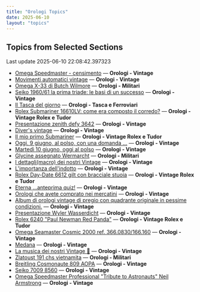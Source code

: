 ```yaml
---
title: "Orologi Topics"
date: 2025-06-10
layout: "topics"
---
```


## Topics from Selected Sections

Last update 2025-06-10 22:08:42.397323

- [Omega Speedmaster - censimento](https://orologi.forumfree.it/?t=78933806) — **Orologi - Vintage**
- [Movimenti automatici vintage](https://orologi.forumfree.it/?t=80720480) — **Orologi - Vintage**
- [Omega X-33 di Butch Wilmore](https://orologi.forumfree.it/?t=80594788) — **Orologi - Militari**
- [Seiko 1960/61 la prima triade: le basi di un successo](https://orologi.forumfree.it/?t=80711444) — **Orologi - Vintage**
- [Il Tasca del giorno](https://orologi.forumfree.it/?t=80702163) — **Orologi - Tasca e Ferroviari**
- [Rolex Submariner 16610LV: come era composto il corredo?](https://orologi.forumfree.it/?t=80718162) — **Orologi - Vintage Rolex e Tudor**
- [Presentazione zenith defy 3642](https://orologi.forumfree.it/?t=80717818) — **Orologi - Vintage**
- [Diver's vintage](https://orologi.forumfree.it/?t=71608461) — **Orologi - Vintage**
- [Il mio primo Submariner](https://orologi.forumfree.it/?t=80696857) — **Orologi - Vintage Rolex e Tudor**
- [Oggi, 9 giugno,  al polso, con una domanda ...](https://orologi.forumfree.it/?t=80718679) — **Orologi - Vintage**
- [Martedì 10 giugno, oggi al polso](https://orologi.forumfree.it/?t=80720001) — **Orologi - Vintage**
- [Glycine assegnato Wermarcht](https://orologi.forumfree.it/?t=80719676) — **Orologi - Militari**
- [I dettagli(macro) dei nostri Vintage](https://orologi.forumfree.it/?t=80396891) — **Orologi - Vintage**
- [L'importanza dell'indotto](https://orologi.forumfree.it/?t=80692246) — **Orologi - Vintage**
- [Rolex Day-Date 6612 gilt con bracciale stuoia](https://orologi.forumfree.it/?t=80717292) — **Orologi - Vintage Rolex e Tudor**
- [Eterna ...anteprima quiz!](https://orologi.forumfree.it/?t=80660771) — **Orologi - Vintage**
- [Orologi che avete comprato nei mercatini](https://orologi.forumfree.it/?t=80718165) — **Orologi - Vintage**
- [Album di orologi vintage di pregio con quadrante originale  in pessime condizioni.](https://orologi.forumfree.it/?t=79944873) — **Orologi - Vintage**
- [Presentazione Wyler Wasserdicht](https://orologi.forumfree.it/?t=80717742) — **Orologi - Vintage**
- [Rolex 6240 "Paul Newman Red Panda"](https://orologi.forumfree.it/?t=80675837) — **Orologi - Vintage Rolex e Tudor**
- [Omega Seamaster Cosmic 2000 ref. 366.0830/166.160](https://orologi.forumfree.it/?t=79578569) — **Orologi - Vintage**
- [Medana](https://orologi.forumfree.it/?t=80719066) — **Orologi - Vintage**
- [La musica dei nostri Vintage 🎼](https://orologi.forumfree.it/?t=80718241) — **Orologi - Vintage**
- [Zlatoust 191 chs vietnamita](https://orologi.forumfree.it/?t=80720707) — **Orologi - Militari**
- [Breitling Cosmonaute 809 AOPA](https://orologi.forumfree.it/?t=80718580) — **Orologi - Vintage**
- [Seiko 7009 8560](https://orologi.forumfree.it/?t=80718522) — **Orologi - Vintage**
- [Omega Speedmaster Professional "Tribute to Astronauts" Neil Armstrong](https://orologi.forumfree.it/?t=80642751) — **Orologi - Vintage**
